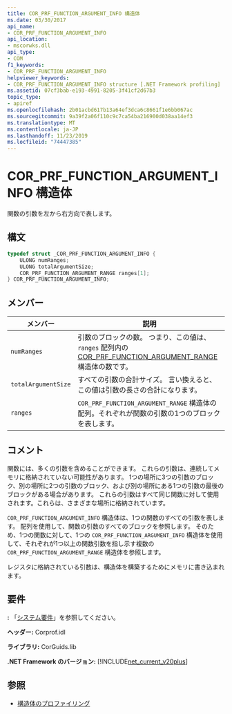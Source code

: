 ```yaml
---
title: COR_PRF_FUNCTION_ARGUMENT_INFO 構造体
ms.date: 03/30/2017
api_name:
- COR_PRF_FUNCTION_ARGUMENT_INFO
api_location:
- mscorwks.dll
api_type:
- COM
f1_keywords:
- COR_PRF_FUNCTION_ARGUMENT_INFO
helpviewer_keywords:
- COR_PRF_FUNCTION_ARGUMENT_INFO structure [.NET Framework profiling]
ms.assetid: 07cf3bab-e193-4991-8205-3f41cf2d67b3
topic_type:
- apiref
ms.openlocfilehash: 2b01acbd617b13a64ef3dca6c8661f1e6bb067ac
ms.sourcegitcommit: 9a39f2a06f110c9c7ca54ba216900d038aa14ef3
ms.translationtype: MT
ms.contentlocale: ja-JP
ms.lasthandoff: 11/23/2019
ms.locfileid: "74447385"
---
```

# <a name="cor_prf_function_argument_info-structure"></a>COR_PRF_FUNCTION_ARGUMENT_INFO 構造体
関数の引数を左から右方向で表します。  
  
## <a name="syntax"></a>構文  
  
```cpp  
typedef struct _COR_PRF_FUNCTION_ARGUMENT_INFO {  
    ULONG numRanges;  
    ULONG totalArgumentSize;  
    COR_PRF_FUNCTION_ARGUMENT_RANGE ranges[1];  
} COR_PRF_FUNCTION_ARGUMENT_INFO;  
```  
  
## <a name="members"></a>メンバー  
  
|メンバー|説明|  
|------------|-----------------|  
|`numRanges`|引数のブロックの数。 つまり、この値は、`ranges` 配列内の[COR_PRF_FUNCTION_ARGUMENT_RANGE](../../../../docs/framework/unmanaged-api/profiling/cor-prf-function-argument-range-structure.md)構造体の数です。|  
|`totalArgumentSize`|すべての引数の合計サイズ。 言い換えると、この値は引数の長さの合計になります。|  
|`ranges`|`COR_PRF_FUNCTION_ARGUMENT_RANGE` 構造体の配列。それぞれが関数の引数の1つのブロックを表します。|  
  
## <a name="remarks"></a>コメント  
 関数には、多くの引数を含めることができます。 これらの引数は、連続してメモリに格納されていない可能性があります。 1つの場所に3つの引数のブロック、別の場所に2つの引数のブロック、および別の場所にある1つの引数の最後のブロックがある場合があります。 これらの引数はすべて同じ関数に対して使用されます。これらは、さまざまな場所に格納されています。  
  
 `COR_PRF_FUNCTION_ARGUMENT_INFO` 構造体は、1つの関数のすべての引数を表します。 配列を使用して、関数の引数のすべてのブロックを参照します。 そのため、1つの関数に対して、1つの `COR_PRF_FUNCTION_ARGUMENT_INFO` 構造体を使用して、それぞれが1つ以上の関数引数を指し示す複数の `COR_PRF_FUNCTION_ARGUMENT_RANGE` 構造体を参照します。  
  
 レジスタに格納されている引数は、構造体を構築するためにメモリに書き込まれます。  
  
## <a name="requirements"></a>要件  
 **:** 「[システム要件](../../../../docs/framework/get-started/system-requirements.md)」を参照してください。  
  
 **ヘッダー:** Corprof.idl  
  
 **ライブラリ:** CorGuids.lib  
  
 **.NET Framework のバージョン:** [!INCLUDE[net_current_v20plus](../../../../includes/net-current-v20plus-md.md)]  
  
## <a name="see-also"></a>参照

- [構造体のプロファイリング](../../../../docs/framework/unmanaged-api/profiling/profiling-structures.md)
